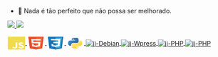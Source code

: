 - 💬 Nada é tão perfeito que não possa ser melhorado.

<div align="left">
  <a href="https://github.com/juanhenrique1306">
  <img height="180em" src="https://github-readme-stats.vercel.app/api?username=juanhenrique1306&show_icons=true&theme=dark&include_all_commits=true&count_private=true"/>
  <img height="180em" src="https://github-readme-stats.vercel.app/api/top-langs/?username=juanhenrique1306&layout=compact&langs_count=7&theme=dark"/>
</div>
  
  <div style="display: inline_block"><br>
  <img align="center" alt="jj-Js" height="30" width="40" src="https://raw.githubusercontent.com/devicons/devicon/master/icons/javascript/javascript-plain.svg">
  <img align="center" alt="jj-HTML" height="30" width="40" src="https://raw.githubusercontent.com/devicons/devicon/master/icons/html5/html5-original.svg">
  <img align="center" alt="jj-CSS" height="30" width="40" src="https://raw.githubusercontent.com/devicons/devicon/master/icons/css3/css3-original.svg">
  <img align="center" alt="jj-Python" height="30" width="40" src="https://raw.githubusercontent.com/devicons/devicon/master/icons/python/python-original.svg">
  <img align="center" alt="jj-Debian" height="30" width="40" src="https://cdn.jsdelivr.net/gh/devicons/devicon/icons/debian/debian-plain-wordmark.svg">
  <img align="center" alt="jj-Wpress" height="30" width="40" src="https://cdn.jsdelivr.net/gh/devicons/devicon/icons/wordpress/wordpress-plain-wordmark.svg">
  <img align="center" alt="jj-PHP" height="30" width="40" src="https://cdn.jsdelivr.net/gh/devicons/devicon/icons/php/php-original.svg">
  <img align="center" alt="jj-PHP" height="30" width="40" src="https://cdn.jsdelivr.net/gh/devicons/devicon/icons/bootstrap/bootstrap-original.svg">
</div>
